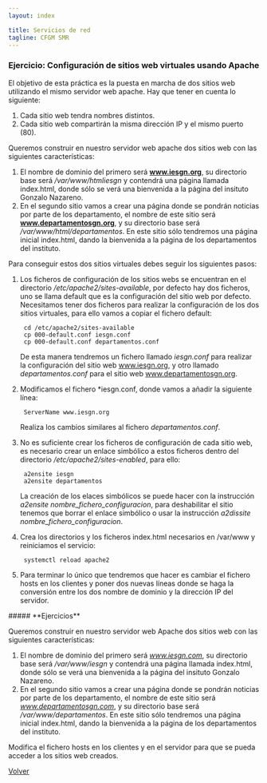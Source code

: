 ```yaml
---
layout: index

title: Servicios de red 
tagline: CFGM SMR
---
```

### Ejercicio: Configuración de sitios web virtuales usando Apache

El objetivo de esta práctica es la puesta en marcha de dos sitios web utilizando el mismo servidor web apache. Hay que tener en cuenta lo siguiente:

1. Cada sitio web tendra nombres distintos.
2. Cada sitio web compartirán la misma dirección IP y el mismo puerto (80).

Queremos construir en nuestro servidor web apache dos sitios web con las siguientes características:

1. El nombre de dominio del primero será **www.iesgn.org**, su directorio base será */var/www/htmliesgn* y contendrá una página llamada index.html, donde sólo se verá una bienvenida a la página del insituto Gonzalo Nazareno.
2. En el segundo sitio vamos a crear una página donde se pondrán noticias por parte de los departamento, el nombre de este sitio será **www.departamentosgn.org**, y su directorio base será */var/www/html/departamentos*. En este sitio sólo tendremos una página inicial index.html, dando la bienvenida a la página de los departamentos del instituto.

  Para conseguir estos dos sitios virtuales debes seguir los siguientes pasos:

1. Los ficheros de configuración de los sitios webs se encuentran en el directorio */etc/apache2/sites-available*, por defecto hay dos ficheros, uno se llama default que es la configuración del sitio web por defecto. Necesitamos tener dos ficheros para realizar la configuración de los dos sitios virtuales, para ello vamos a copiar el fichero default:

        cd /etc/apache2/sites-available
        cp 000-default.conf iesgn.conf
        cp 000-default.conf departamentos.conf

    De esta manera tendremos un fichero llamado *iesgn.conf* para realizar la configuración del sitio web www.iesgn.org, y otro llamado *departamentos.conf* para el sitio web www.departamentosgn.org.

2. Modificamos el fichero *iesgn.conf, donde vamos a añadir la siguiente línea:

        ServerName www.iesgn.org

    Realiza los cambios similares al fichero *departamentos.conf*.

3. No es suficiente crear los ficheros de configuración de cada sitio web, es necesario crear un enlace simbólico a estos ficheros dentro del directorio */etc/apache2/sites-enabled*, para ello:

        a2ensite iesgn
        a2ensite departamentos

    La creación de los elaces simbólicos se puede hacer con la instrucción *a2ensite nombre_fichero_configuracion*, para deshabilitar el sitio tenemos que borrar el enlace simbólico o usar la instrucción *a2dissite nombre_fichero_configuracion*.

4. Crea los directorios y los ficheros index.html necesarios en /var/www y reiniciamos el servicio:

        systemctl reload apache2

5. Para terminar lo único que tendremos que hacer es cambiar el fichero hosts en los clientes y poner dos nuevas líneas donde se haga la conversión entre los dos nombre de dominio y la dirección IP del servidor.


<div class='ejercicios' markdown='1'>
##### **Ejercicios**

Queremos construir en nuestro servidor web Apache dos sitios web con las siguientes características:

1. El nombre de dominio del primero será *www.iesgn.com*, su directorio base será */var/www/iesgn* y contendrá una página llamada index.html, donde sólo se verá una bienvenida a la página del insituto Gonzalo Nazareno.
2. En el segundo sitio vamos a crear una página donde se pondrán noticias por parte de los departamento, el nombre de este sitio será *www.departamentosgn.com*, y su directorio base será */var/www/departamentos*. En este sitio sólo tendremos una página inicial index.html, dando la bienvenida a la página de los departamentos del instituto.

Modifica el fichero hosts en los clientes y en el servidor para que se pueda acceder a los sitios web creados.

</div>

[Volver](index)

